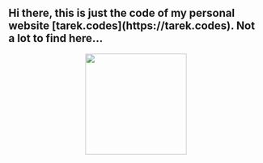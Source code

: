 <h2 align="left">Hi there, this is just the code of my personal website [tarek.codes](https://tarek.codes). Not a lot to find here...</h2>

<div align="center">
  <img height="200" src="https://github.com/tarekst/tarekst/raw/master/transparent_animated_profile_image.gif" />
</div>